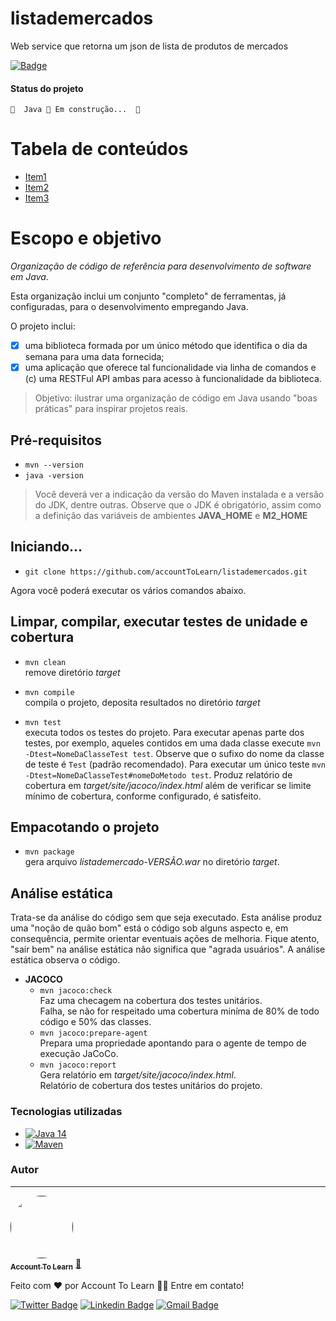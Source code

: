 # listademercados
Web service que retorna um json de lista de produtos de mercados

[![Badge](https://img.shields.io/badge/App-ListaDeMercados-%237159c1?style=for-the-badge&logo=ghost)](https://github.com/accountToLearn/listademercados)

#### Status do projeto
	🚧  Java 🚀 Em construção...  🚧
	
Tabela de conteúdos
=================== 
* [Item1](item1)
* [Item2](item2)
* [Item3](item3)

# Escopo e objetivo
*Organização de código de referência para desenvolvimento de software em Java*. 

Esta organização inclui um conjunto "completo" de ferramentas, já configuradas, para o desenvolvimento
empregando Java.

O projeto inclui:<br>
- [x] uma biblioteca formada por um único método que identifica o dia da semana para uma data fornecida; 
- [x] uma aplicação que oferece tal funcionalidade via linha de comandos e (c) uma RESTFul API ambas para acesso à funcionalidade da biblioteca.

> Objetivo: ilustrar uma organização de código em Java usando
"boas práticas" para inspirar projetos reais.

## Pré-requisitos
- `mvn --version` 
- `java -version`  
 > Você deverá ver a indicação da versão do Maven instalada e a versão do JDK, dentre outras. Observe que o JDK é obrigatório, assim como a definição das variáveis de ambientes **JAVA_HOME** e **M2_HOME**

## Iniciando...
- `git clone https://github.com/accountToLearn/listademercados.git`

Agora você poderá executar os vários comandos abaixo.

## Limpar, compilar, executar testes de unidade e cobertura
- `mvn clean`<br>
remove diretório _target_

- `mvn compile`<br>
compila o projeto, deposita resultados no diretório _target_

- `mvn test`<br>
executa todos os testes do projeto. Para executar apenas parte dos testes, por exemplo,
aqueles contidos em uma dada classe execute `mvn -Dtest=NomeDaClasseTest test`. Observe
que o sufixo do nome da classe de teste é `Test` (padrão recomendado). Para executar um
único teste `mvn -Dtest=NomeDaClasseTest#nomeDoMetodo test`. Produz relatório de
cobertura em _target/site/jacoco/index.html_ além de verificar se limite mínimo
de cobertura, conforme configurado, é satisfeito.

## Empacotando o projeto
- `mvn package`<br>
gera arquivo _listademercado-VERSÃO.war_ no diretório _target_.

## Análise estática
Trata-se da análise do código sem que seja executado. Esta análise produz
uma "noção de quão bom" está o código sob alguns aspecto e, em consequência, 
permite orientar eventuais ações de melhoria. Fique atento, "sair 
bem" na análise estática não significa que "agrada usuários". A análise 
estática observa o código. 

- **JACOCO**
    - `mvn jacoco:check`<br>
  Faz uma checagem na cobertura dos testes unitários.<br>
  Falha, se não for respeitado uma cobertura miníma de 80% de todo código e 50% das classes.
    - `mvn jacoco:prepare-agent`<br>
  Prepara uma propriedade apontando para o agente de tempo de execução JaCoCo.
    - `mvn jacoco:report`<br>
  Gera relatório em *target/site/jacoco/index.html*.<br>
  Relatório de cobertura dos testes unitários do projeto.
  
### Tecnologias utilizadas
- [![Java 14](https://img.shields.io/badge/Java-14-1f425f.svg)](https://docs.oracle.com/en/java/javase/14/)
- [![Maven](https://img.shields.io/badge/Maven-1f425f.svg)](https://maven.apache.org/guides/index.html)

### Autor
---

<a href="">
 <img style="border-radius: 50%;" src="" width="100px;" alt=""/>
 <br />
 <sub><b>Account To Learn</b></sub></a> <a href="" title="Rocketseat">🚀</a>


Feito com ❤️ por Account To Learn 👋🏽 Entre em contato!

[![Twitter Badge](https://img.shields.io/badge/-@accountToLearn-1ca0f1?style=flat-square&labelColor=1ca0f1&logo=twitter&logoColor=white&link=https://twitter.com/accountToLearn)](https://twitter.com/accountToLearn) [![Linkedin Badge](https://img.shields.io/badge/-accountToLearn-blue?style=flat-square&logo=Linkedin&logoColor=white&link=https://www.linkedin.com/in/accountToLearn/)](https://www.linkedin.com/in/accountToLearn/) 
[![Gmail Badge](https://img.shields.io/badge/-listademercados@hotmail.com-c14438?style=flat-square&logo=Hotmail&logoColor=white&link=mailto:listademercados@hotmail.com)](mailto:listademercados@hotmail.com)

     
